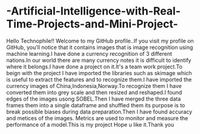 # -Artificial-Intelligence-with-Real-Time-Projects-and-Mini-Project-
Hello Technophile!! Welcome to my GitHub profile..If you visit my profile on GitHub, you’ll notice that it contains images that is image recognition using machine learning.I have done a currency recognition of 3 different nations.In our world there are many currency notes it is difficult to identify where it belongs.I have done a project on it.It's a team work project.To beign with the project I have imported the libraries such as skimage which is useful to extract the features and to recognize them.I have imported the currency images of China,Indonesia,Norway.To recognize them I have converted them into  grey scale and then resized and reshaped.I found edges of the images usong SOBEL.Then I have merged the three data frames them into a single dataframe and shuffled them its purpose is to break possible biases during data preparation.Then I have found accuracy  and metices of the images. Metrics are used to monitor and measure the performance of a model.This is my project Hope u like it.Thank you
